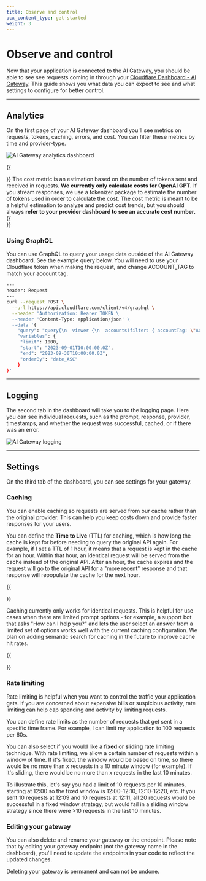 ```yaml
---
title: Observe and control
pcx_content_type: get-started
weight: 3
---
```


# Observe and control

Now that your application is connected to the AI Gateway, you should be able to see see requests coming in through your [Cloudflare Dashboard - AI Gateway](https://dash.cloudflare.com/?to=/:account/ai/ai-gateway/general). This guide shows you what data you can expect to see and what settings to configure for better control.

---

## Analytics
On the first page of your AI Gateway dashboard you'll see metrics on requests, tokens, caching, errors, and cost. You can filter these metrics by time and provider-type.

![AI Gateway analytics dashboard](images/ai-gateway/analytics.png)

{{<Aside type="note">}}
The cost metric is an estimation based on the number of tokens sent and received in requests. **We currently only calculate costs for OpenAI GPT.** If you stream responses, we use a tokenizer package to estimate the number of tokens used in order to calculate the cost. The cost metric is meant to be a helpful estimation to analyze and predict cost trends, but you should always **refer to your provider dashboard to see an accurate cost number.**
{{</Aside>}}

### Using GraphQL
You can use GraphQL to query your usage data outside of the AI Gateway dashboard. See the example query below. You will need to use your Cloudflare token when making the request, and change ACCOUNT_TAG to match your account tag.

```bash
---
header: Request
---
curl --request POST \
  --url https://api.cloudflare.com/client/v4/graphql \
  --header 'Authorization: Bearer TOKEN \
  --header 'Content-Type: application/json' \
  --data '{
    "query": "query{\n  viewer {\n	accounts(filter: { accountTag: \"ACCOUNT_TAG\" }) {\n	requests: aiGatewayRequestsAdaptiveGroups(\n    	limit: $limit\n    	filter: { datetimeHour_geq: $start, datetimeHour_leq: $end }\n    	orderBy: [datetimeMinute_ASC]\n  	) {\n    	count,\n    	dimensions {\n        	model,\n        	provider,\n        	gateway,\n        	ts: datetimeMinute\n    	}\n    	\n  	}\n    	\n	}\n  }\n}",
    "variables": {
   	 "limit": 1000,
   	 "start": "2023-09-01T10:00:00.0Z",
   	 "end": "2023-09-30T10:00:00.0Z",
   	 "orderBy": "date_ASC"
    }
}'
```

---

## Logging
The second tab in the dashboard will take you to the logging page. Here you can see individual requests, such as the prompt, response, provider, timestamps, and whether the request was successful, cached, or if there was an error.

![AI Gateway logging ](images/ai-gateway/Logs.png)

---

## Settings
On the third tab of the dashboard, you can see settings for your gateway.

### Caching
You can enable caching so requests are served from our cache rather than the original provider. This can help you keep costs down and provide faster responses for your users.

You can define the **Time to Live** (TTL) for caching, which is how long the cache is kept for before needing to query the original API again. For example, if I set a TTL of 1 hour, it means that a request is kept in the cache for an hour. Within that hour, an identical request will be served from the cache instead of the original API. After an hour, the cache expires and the request will go to the original API for a "more recent" response and that response will repopulate the cache for the next hour.

{{<Aside type="note">}}

Caching currently only works for identical requests. This is helpful for use cases when there are limited prompt options - for example, a support bot that asks "How can I help you?" and lets the user select an answer from a limited set of options works well with the current caching configuration.
We plan on adding semantic search for caching in the future to improve cache hit rates.

{{</Aside>}}

### Rate limiting
Rate limiting is helpful when you want to control the traffic your application gets. If you are concerned about expensive bills or suspicious activity, rate limiting can help cap spending and activity by limiting requests.

You can define rate limits as the number of requests that get sent in a specific time frame. For example, I can limit my application to 100 requests per 60s.

You can also select if you would like a **fixed** or **sliding** rate limiting technique. With rate limiting, we allow a certain number of requests within a window of time. If it's fixed, the window would be based on time, so there would be no more than x requests in a 10 minute window (for example). If it's sliding, there would be no more than x requests in the last 10 minutes. 

To illustrate this, let's say you had a limit of 10 requests per 10 minutes, starting at 12:00 so the fixed window is 12:00-12:10, 12:10-12:20, etc. If you sent 10 requests at 12:09 and 10 requests at 12:11, all 20 requests would be successful in a fixed window strategy, but would fail in a sliding window strategy since there were >10 requests in the last 10 minutes.

### Editing your gateway
You can also delete and rename your gateway or the endpoint. Please note that by editing your gateway endpoint (not the gateway name in the dashboard), you'll need to update the endpoints in your code to reflect the updated changes.

Deleting your gateway is permanent and can not be undone.